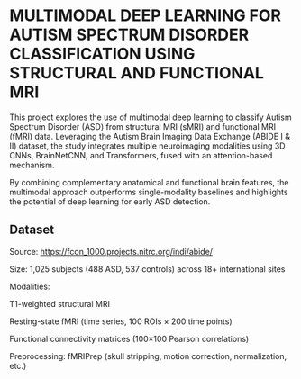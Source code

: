 # MULTIMODAL DEEP LEARNING FOR AUTISM SPECTRUM DISORDER CLASSIFICATION USING STRUCTURAL AND FUNCTIONAL MRI

This project explores the use of multimodal deep learning to classify Autism Spectrum Disorder (ASD) from structural MRI (sMRI) and functional MRI (fMRI) data. 
Leveraging the Autism Brain Imaging Data Exchange (ABIDE I & II) dataset, the study integrates multiple neuroimaging modalities using 3D CNNs, BrainNetCNN, and Transformers, fused with an attention-based mechanism.

By combining complementary anatomical and functional brain features, the multimodal approach outperforms single-modality baselines and highlights the potential of deep learning for early ASD detection.

## Dataset

Source: https://fcon_1000.projects.nitrc.org/indi/abide/

Size: 1,025 subjects (488 ASD, 537 controls) across 18+ international sites

Modalities:

T1-weighted structural MRI

Resting-state fMRI (time series, 100 ROIs × 200 time points)

Functional connectivity matrices (100×100 Pearson correlations)

Preprocessing: fMRIPrep (skull stripping, motion correction, normalization, etc.)

